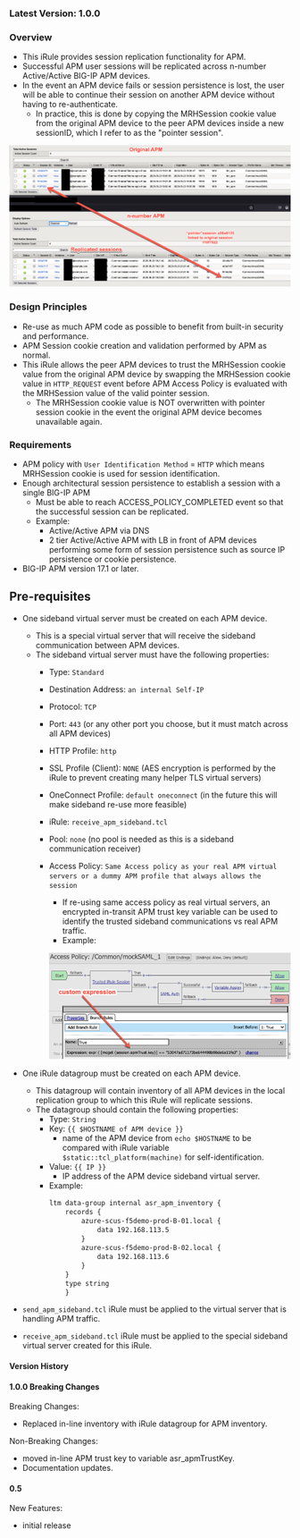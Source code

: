 ### Latest Version: 1.0.0

### Overview
- This iRule provides session replication functionality for APM.
- Successful APM user sessions will be replicated across n-number Active/Active BIG-IP APM devices.
- In the event an APM device fails or session persistence is lost, the user will be able to continue their session on another APM device without having to re-authenticate.
    - In practice, this is done by copying the MRHSession cookie value from the original APM device to the peer APM devices inside a new sessionID, which I refer to as the "pointer session".

![alt text](2025-05-23_14-24-34.png)

### Design Principles
- Re-use as much APM code as possible to benefit from built-in security and performance.
- APM Session cookie creation and validation performed by APM as normal.
- This iRule allows the peer APM devices to trust the MRHSession cookie value from the original APM device by swapping the MRHSession cookie value in `HTTP_REQUEST` event before APM Access Policy is evaluated with the MRHSession value of the valid pointer session.
    - The MRHSession cookie value is NOT overwritten with pointer session cookie in the event the original APM device becomes unavailable again.

### Requirements
- APM policy with `User Identification Method` = `HTTP` which means MRHSession cookie is used for session identification.
- Enough architectural session persistence to establish a session with a single BIG-IP APM
    - Must be able to reach ACCESS_POLICY_COMPLETED event so that the successful session can be replicated.
    - Example:
        - Active/Active APM via DNS
        - 2 tier Active/Active APM with LB in front of APM devices performing some form of session persistence such as source IP persistence or cookie persistence.
- BIG-IP APM version 17.1 or later.

## Pre-requisites
- One sideband virtual server must be created on each APM device.
    - This is a special virtual server that will receive the sideband communication between APM devices.
    - The sideband virtual server must have the following properties:
        - Type: `Standard`
        - Destination Address: `an internal Self-IP`
        - Protocol: `TCP`
        - Port: `443` (or any other port you choose, but it must match across all APM devices)
        - HTTP Profile: `http`
        - SSL Profile (Client): `NONE` (AES encryption is performed by the iRule to prevent creating many helper TLS virtual servers)
        - OneConnect Profile: `default oneconnect` (in the future this will make sideband re-use more feasible)
        - iRule: `receive_apm_sideband.tcl`
        - Pool: `none` (no pool is needed as this is a sideband communication receiver)
        - Access Policy: `Same Access policy as your real APM virtual servers or a dummy APM profile that always allows the session`
            - If re-using same access policy as real virtual servers, an encrypted in-transit APM trust key variable can be used to identify the trusted sideband communications vs real APM traffic.
            - Example:

            ![alt text](2025-05-28_11-52-38.png)

- One iRule datagroup must be created on each APM device.
    - This datagroup will contain inventory of all APM devices in the local replication group to which this iRule will replicate sessions.
    - The datagroup should contain the following properties:
        - Type: `String`
        - Key: `{{ $HOSTNAME of APM device }}`
            - name of the APM device from `echo $HOSTNAME` to be compared with iRule variable `$static::tcl_platform(machine)` for self-identification.
        - Value: `{{ IP }}`
            - IP address of the APM device sideband virtual server.
        - Example:
            ```
            ltm data-group internal asr_apm_inventory {
                records {
                    azure-scus-f5demo-prod-B-01.local {
                        data 192.168.113.5
                    }
                    azure-scus-f5demo-prod-B-02.local {
                        data 192.168.113.6
                    }
                }
                type string
                }
            ```
- `send_apm_sideband.tcl` iRule must be applied to the virtual server that is handling APM traffic.
- `receive_apm_sideband.tcl` iRule must be applied to the special sideband virtual server created for this iRule.


#### Version History

#### 1.0.0 Breaking Changes
Breaking Changes:
- Replaced in-line inventory with iRule datagroup for APM inventory.


Non-Breaking Changes:
- moved in-line APM trust key to variable asr_apmTrustKey.
- Documentation updates.

#### 0.5
New Features:
- initial release
